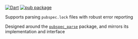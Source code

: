 [![Dart](https://github.com/matthewnitschke/pubspec_lock_parse/actions/workflows/dart.yml/badge.svg)](https://github.com/matthewnitschke/pubspec_lock_parse/actions/workflows/dart.yml)
[![pub package](https://img.shields.io/pub/v/pubspec_lock_parse.svg)](https://pub.dev/packages/pubspec_lock_parse)

Supports parsing `pubspec.lock` files with robust error reporting

Designed around the [`pubspec_parse`](https://github.com/dart-lang/pubspec_parse) package, and mirrors its implementation and interface